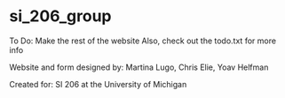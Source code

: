 si_206_group
============

To Do:
Make the rest of the website
Also, check out the todo.txt for more info

Website and form designed by:
Martina Lugo, Chris Elie, Yoav Helfman

Created for:
SI 206 at the University of Michigan
